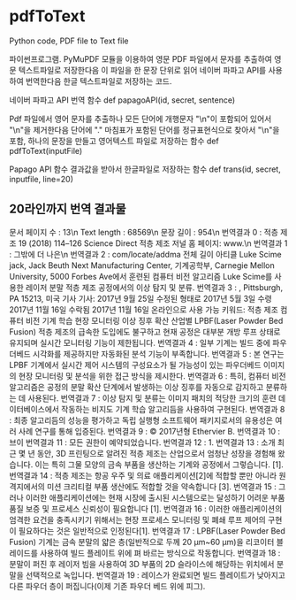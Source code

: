 # pdfToText
Python code, PDF file to Text file

파이썬프로그램.
PyMuPDF 모듈을 이용하여 영문 PDF 파일에서 문자를 추출하여 영문 텍스트파일로 저장한다음
이 파일을 한 문장 단위로 읽어 네이버 파파고 API를 사용하여 번역한다음 한글 텍스트파일로 저장하는 코드.

네이버 파파고 API 번역 함수
def papagoAPI(id, secret, sentence)

Pdf 파일에서 영어 문자를 추출하나 모든 단어에 개행문자 "\n"이 포함되어 있어서
"\n"을 제거한다음 단어에 "." 마침표가 포함된 단어를 정규표현식으로 찾아서 "\n"을 포함,
하나의 문장을 만들고 영어텍스트 파일로 저장하는 함수
def pdfToText(inputFile)

Papago API 함수 결과값을 받아서 한글파일로 저장하는 함수
def trans(id, secret, inputfile, line=20)

## 20라인까지 번역 결과물
문서 페이지 수 :  13\n
Text length :  68569\n
문장 길이 :  954\n
번역결과 0 : 적층 제조 19 (2018) 114–126 Science Direct 적층 제조 저널 홈 페이지: www.\n
번역결과 1 : 그밖에 더 나은\n
번역결과 2 : com/locate/addma 전체 길이 아티클 Luke Scime jack, Jack Beuth Next Manufacturing Center, 기계공학부, Carnegie Mellon University, 5000 Forbes Ave에서 훈련된 컴퓨터 비전 알고리즘 Luke Scime를 사용한 레이저 분말 적층 제조 공정에서의 이상 탐지 및 분류.
번역결과 3 : , Pittsburgh, PA 15213, 미국 기사 기사: 2017년 9월 25일 수정된 형태로 2017년 5월 3일 수령 2017년 11월 16일 수락됨 2017년 11월 16일 온라인으로 사용 가능 키워드: 적층 제조 컴퓨터 비전 기계 학습 현장 모니터링 이상 징후 확산 산업별 LPBF(Laser Powder Bed Fusion) 적층 제조의 급속한 도입에도 불구하고 현재 공정은 대부분 개방 루프 상태로 유지되며 실시간 모니터링 기능이 제한됩니다.
번역결과 4 : 일부 기계는 빌드 중에 파우더베드 시각화를 제공하지만 자동화된 분석 기능이 부족합니다.
번역결과 5 : 본 연구는 LPBF 기계에서 실시간 제어 시스템의 구성요소가 될 가능성이 있는 파우더베드 이미지의 현장 모니터링 및 분석을 위한 접근 방식을 제시한다.
번역결과 6 : 특히, 컴퓨터 비전 알고리즘은 공정의 분말 확산 단계에서 발생하는 이상 징후를 자동으로 감지하고 분류하는 데 사용된다.
번역결과 7 : 이상 탐지 및 분류는 이미지 패치의 적당한 크기의 훈련 데이터베이스에서 작동하는 비지도 기계 학습 알고리듬을 사용하여 구현된다.
번역결과 8 : 최종 알고리듬의 성능을 평가하고 독립 실행형 소프트웨어 패키지로서의 유용성은 여러 사례 연구를 통해 입증된다.
번역결과 9 : © 2017년형 Ethervier B.
번역결과 10 : 브이
번역결과 11 : 모든 권한이 예약되었습니다.
번역결과 12 : 1.
번역결과 13 : 소개 최근 몇 년 동안, 3D 프린팅으로 알려진 적층 제조는 산업으로서 엄청난 성장을 경험해 왔습니다. 이는 특히 그물 모양의 금속 부품을 생산하는 기계와 공정에서 그렇습니다. [1].
번역결과 14 : 적층 제조는 항공 우주 및 의료 애플리케이션[2]에 적합할 뿐만 아니라 원격지에서의 미션 크리티컬 부품 생산에도 적합할 것을 약속합니다 [3].
번역결과 15 : 그러나 이러한 애플리케이션에는 현재 시장에 출시된 시스템으로는 달성하기 어려운 부품 품질 보증 및 프로세스 신뢰성이 필요합니다 [1].
번역결과 16 : 이러한 애플리케이션의 엄격한 요건을 충족시키기 위해서는 현장 프로세스 모니터링 및 폐쇄 루프 제어의 구현이 필요하다는 것은 일반적으로 인정된다[1].
번역결과 17 : LPBF(Laser Powder Bed Fusion) 기계는 금속 분말의 얇은 층(일반적으로 두께 20 µm~60 µm)을 리코이터 블레이드를 사용하여 빌드 플레이트 위에 펴 바르는 방식으로 작동합니다.
번역결과 18 : 분말이 퍼진 후 레이저 빔을 사용하여 3D 부품의 2D 슬라이스에 해당하는 위치에서 분말을 선택적으로 녹입니다.
번역결과 19 : 레이스가 완료되면 빌드 플레이트가 낮아지고 다른 파우더 층이 퍼집니다(이제 기존 파우더 베드 위에 피그).
